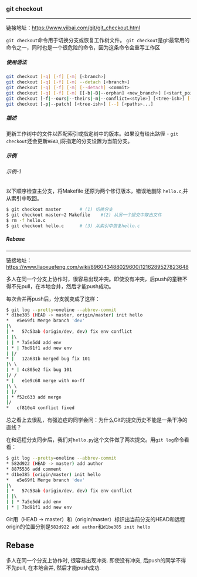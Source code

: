 ### git checkout

----

链接地址：https://www.yiibai.com/git/git_checkout.html

`git checkout`命令用于切换分支或恢复工作树文件。 `git checkout`是git最常用的命令之一，同时也是一个很危险的命令，因为这条命令会重写工作区

##### 使用语法

```bash
git checkout [-q] [-f] [-m] [<branch>]
git checkout [-q] [-f] [-m] --detach [<branch>]
git checkout [-q] [-f] [-m] [--detach] <commit>
git checkout [-q] [-f] [-m] [[-b|-B|--orphan] <new_branch>] [<start_point>]
git checkout [-f|--ours|--theirs|-m|--conflict=<style>] [<tree-ish>] [--] <paths>...
git checkout [-p|--patch] [<tree-ish>] [--] [<paths>...]
```

##### 描述

更新工作树中的文件以匹配索引或指定树中的版本。如果没有给出路径 - `git checkout`还会更新`HEAD`,j将指定的分支设置为当前分支。

##### 示例

###### 示例-1

以下顺序检查主分支，将Makefile 还原为两个修订版本，错误地删除 `hello.c`,并从索引中取回。

```bash
$ git checkout master       # (1) 切换分支
$ git checkout master~2 Makefile	#(2) 从另一个提交中取出文件
$ rm -f hello.c
$ git checkout hello.c		# (3) 从索引中恢复hello.c
```

##### Rebase

-----

链接地址：https://www.liaoxuefeng.com/wiki/896043488029600/1216289527823648

多人在同一个分支上协作时，很容易出现冲突。即使没有冲突，后push的童鞋不得不先pull，在本地合并，然后才能push成功。

每次合并再push后，分支就变成了这样：

```bash
$ git log --pretty=oneline --abbrev-commit
* d1be385 (HEAD -> master, origin/master) init hello
*   e5e69f1 Merge branch 'dev'
|\  
| *   57c53ab (origin/dev, dev) fix env conflict
| |\  
| | * 7a5e5dd add env
| * | 7bd91f1 add new env
| |/  
* |   12a631b merged bug fix 101
|\ \  
| * | 4c805e2 fix bug 101
|/ /  
* |   e1e9c68 merge with no-ff
|\ \  
| |/  
| * f52c633 add merge
|/  
*   cf810e4 conflict fixed
```

总之看上去很乱，有强迫症的同学会问：为什么Git的提交历史不能是一条干净的直线？

在和远程分支同步后，我们对`hello.py`这个文件做了两次提交。用`git log`命令看看：

```bash
$ git log --pretty=oneline --abbrev-commit
* 582d922 (HEAD -> master) add author
* 8875536 add comment
* d1be385 (origin/master) init hello
*   e5e69f1 Merge branch 'dev'
|\  
| *   57c53ab (origin/dev, dev) fix env conflict
| |\  
| | * 7a5e5dd add env
| * | 7bd91f1 add new env
```

Git用（HEAD -> master）和（origin/master）标识出当前分支的HEAD和远程origin的位置分别是`582d922 add author`和`d1be385 init hello`



## Rebase

多人在同一个分支上协作时, 很容易出现冲突. 即使没有冲突, 后push的同学不得不先pull, 在本地合并, 然后才能push成功.





































